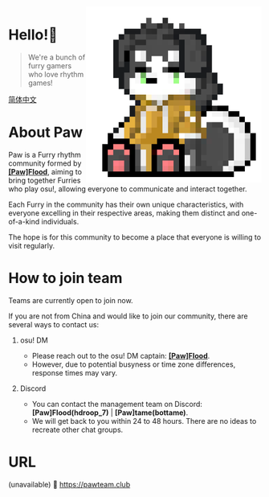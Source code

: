 <img align="right" src="https://github.com/PawTeamClub/.github/raw/main/paw_temporary_icons.png" width="350" height="350" />

# Hello!👋
> We're a bunch of furry gamers who love rhythm games!

[简体中文](https://github.com/PawTeamClub/.github/blob/main/profile/README_cn.md)

# About Paw

Paw is a Furry rhythm community formed by **[\[Paw\]FIood](https://osu.ppy.sh/users/6336721)**, aiming to bring together Furries who play osu!, allowing everyone to communicate and interact together.

Each Furry in the community has their own unique characteristics, with everyone excelling in their respective areas, making them distinct and one-of-a-kind individuals.

The hope is for this community to become a place that everyone is willing to visit regularly.

# How to join team

Teams are currently open to join now.

If you are not from China and would like to join our community, there are several ways to contact us:
1. osu! DM
    - Please reach out to the osu! DM captain: **[\[Paw\]FIood](https://osu.ppy.sh/users/6336721)**.
    - However, due to potential busyness or time zone differences, response times may vary.

2. Discord
    - You can contact the management team on Discord: **\[Paw\]FIood(hdroop_7)** | **\[Paw\]tame(bottame)**. 
    - We will get back to you within 24 to 48 hours.
There are no ideas to recreate other chat groups.

# URL


(unavailable) 🔗 https://pawteam.club
